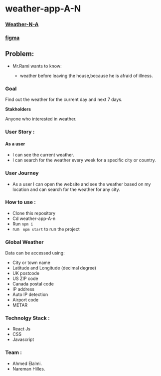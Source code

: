 # weather-app-A-N
### [Weather-N-A](https://agitated-aryabhata-065109.netlify.com/)
### [figma](https://www.figma.com/file/GP9su0QT2IIg3lTKhv3jzNvU/weather)

## Problem:

- Mr.Rami wants to know:

  - weather before leaving the house,because he is afraid of illness.

### **Goal**

Find out the weather for the current day and next 7 days.

**Stakholders**

Anyone who interested in weather.

### **User Story** : 
 #### As a user
  * I can see the current weather.
  * I can search for the weather every week for a specific city or country.

### User Journey
* As a user I can open the website and see the weather based on my location and can search for the weather for any city.

### **How to use** : 
* Clone this repository
* Cd weather-app-A-n
* Run ``` npm i ```
* run ``` npm start``` to run the project
### Global Weather
Data can be accessed using:
* City or town name
* Latitude and Longitude (decimal degree)
* UK postcode
* US ZIP code
* Canada postal code
* IP address
* Auto IP detection
* Airport code
* METAR

### **Technolgy Stack** : 

  * React Js
  * CSS
  * Javascript

  ### **Team** :
  * Ahmed Elalmi.
  * Nareman Hilles.

